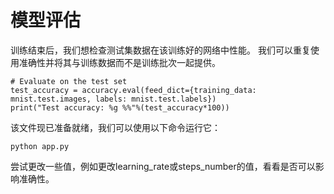 # 模型评估
训练结束后，我们想检查测试集数据在该训练好的网络中性能。 我们可以重复使用准确性并将其与训练数据而不是训练批次一起提供。
```
# Evaluate on the test set
test_accuracy = accuracy.eval(feed_dict={training_data: mnist.test.images, labels: mnist.test.labels})
print("Test accuracy: %g %%"%(test_accuracy*100))
```
该文件现已准备就绪，我们可以使用以下命令运行它：
```
python app.py
```
尝试更改一些值，例如更改learning_rate或steps_number的值，看看是否可以影响准确性。
